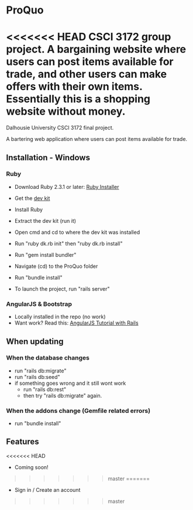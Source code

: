 # ProQuo
<<<<<<< HEAD
CSCI 3172 group project. A bargaining website where users can post items available for trade, and other users can make offers with their own items. Essentially this is a shopping website without money. 
=======
Dalhousie University CSCI 3172 final project.

A bartering web application where users can post items available for trade.

## Installation - Windows

### Ruby

* Download Ruby 2.3.1 or later: [Ruby Installer](http://rubyinstaller.org/)
* Get the [dev kit](http://rubyinstaller.org/downloads/)


* Install Ruby
* Extract the dev kit (run it)
* Open cmd and cd to where the dev kit was installed
* Run "ruby dk.rb init" then "ruby dk.rb install"
* Run "gem install bundler"

* Navigate (cd) to the ProQuo folder
* Run "bundle install"

* To launch the project, run "rails server"

### AngularJS & Bootstrap

* Locally installed in the repo (no work)
* Want work? Read this: [AngularJS Tutorial with Rails](https://thinkster.io/angular-rails)

## When updating
### When the database changes
* run "rails db:migrate"
* run "rails db:seed"
* if something goes wrong and it still wont work
  * run "rails db:rest"
  * then try "rails db:migrate" again.

### When the addons change (Gemfile related errors)
* run "bundle install"

## Features

<<<<<<< HEAD
* Coming soon!
>>>>>>> master
=======
* Sign in / Create an account
>>>>>>> master
